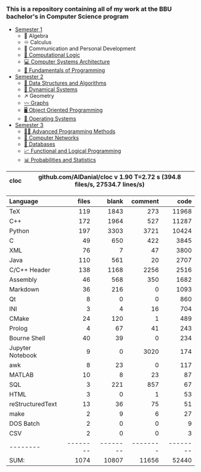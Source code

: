 ### This is a repository containing all of my work at the BBU bachelor's in Computer Science program

* [Semester 1](Semester1/)
    * 🔢 Algebra
    * ♾️ Calculus
    * 💬 Communication and Personal Development
    * [🔣 Computational Logic](Semester1/Computational%20Logic/)
    * [💻 Computer Systems Architecture](Semester1/Computer%20Systems%20Architecture/)
    * [🐍 Fundamentals of Programming](Semester1/Fundamentals%20of%20Programming/)
* [Semester 2](Semester2/)
    * [🌴 Data Structures and Algorithms](Semester2/Data%20Structures%20and%20Algorithms/)
    * [🔄 Dynamical Systems](Semester2/Dynamical%20Systems/)
    * ↗ Geometry
    * [〰️ Graphs](Semester2/Graphs/)
    * [🖥️ Object Oriented Programming](Semester2/Object%20Oriented%20Programming/)
    * [🐧 Operating Systems](Semester2/Operating%20Systems/)
* [Semester 3](Semester3/)
    * [👨‍💻️ Advanced Programming Methods](Semester3/Advanced%20Programming%20Methods/)
    * [📶 Computer Networks](Semester3/Computer%20Networks/)
    * [💾 Databases](Semester3/Databases/)
    * [📈 Functional and Logical Programming](Semester3/Functional%20and%20Logical%20Programming/)
    * [📊 Probabilities and Statistics](Semester3/Probabilities%20and%20Statistics/)


cloc|github.com/AlDanial/cloc v 1.90  T=2.72 s (394.8 files/s, 27534.7 lines/s)
--- | ---

Language|files|blank|comment|code
:-------|-------:|-------:|-------:|-------:
TeX|119|1843|273|11968
C++|172|1964|527|11287
Python|197|3303|3721|10424
C|49|650|422|3845
XML|76|7|47|3800
Java|110|561|20|2707
C/C++ Header|138|1168|2256|2516
Assembly|46|568|350|1682
Markdown|36|216|0|1093
Qt|8|0|0|860
INI|3|4|16|704
CMake|24|120|1|489
Prolog|4|67|41|243
Bourne Shell|40|39|0|234
Jupyter Notebook|9|0|3020|174
awk|8|23|0|117
MATLAB|10|8|23|87
SQL|3|221|857|67
HTML|3|0|1|53
reStructuredText|13|36|75|51
make|2|9|6|27
DOS Batch|2|0|0|9
CSV|2|0|0|3
--------|--------|--------|--------|--------
SUM:|1074|10807|11656|52440

